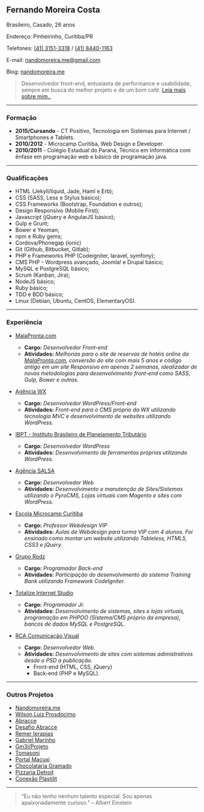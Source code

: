 ## **Fernando Moreira Costa**

Brasileiro, Casado, 26 anos

Endereço: Pinheirinho, Curitiba/PR

Telefones: [(41) 3151-3318](tel:4131513318) / [(41) 8440-1163](tel:4184401163)

E-mail: [nandomoreira.me@gmail.com](mailto:nandomoreira.me@gmail.com)

Blog: [nandomoreira.me](http://nandomoreira.me/)

> Desenvolvedor front-end, entusiasta de performance e usabilidade, sempre em busca do melhor projeto e de um bom café. [Leia mais sobre mim..](http://nandomoreira.me/about/)

---

### Formação

* **2015/Cursando** - CT Positivo, Tecnologia em Sistemas para Internet / Smartphones e Tablets.
* **2010/2012** - Microcamp Curitiba, Web Design e Developer.
* **2010/2011** - Colégio Estadual do Paraná, Técnico em Informática com ênfase em programação web e básico de programação java.

---

### Qualificações

* HTML (Jekyll/liquid, Jade, Haml e Erb);
* CSS (SASS, Less e Stylus básico);
* CSS Frameworks (Bootstrap, Foundation e outros);
* Design Responsivo (Mobile First);
* Javascript (jQuery e AngularJS básico);
* Gulp e Grunt;
* Bower e Yeoman;
* npm e Ruby gems;
* Cordova/Phonegap (ionic)
* Git (Github, Bitbucket, Gitlab);
* PHP e Frameworks PHP (Codeigniter, laravel, symfony);
* CMS PHP - Wordpress avançado, Joomla! e Drupal básico;
* MySQL e PostgreSQL básico;
* Scrum (Kanban, Jira);
* NodeJS básico;
* Ruby básico;
* TDD e BDD básico;
* Linux (Debian, Ubuntu, CentOS, ElementaryOS).

---

### Experiência

* [MalaPronta.com](http://malapronta.com.br/)
    * **Cargo:** *Desenvolvedor Front-end*
    * **Atividades:** *Melhorias para o site de reservas de hotéis online da [MalaPronta.com](http://malapronta.com.br/), conversão do site com mais 5 anos e código antigo em um site _Responsivo_ em apenas 2 semanas, idealizador de novas metodologias para desenvolvimento front-end como SASS, Gulp, Bower e outras.*

* [Agência WX](http://agenciawx.com.br/)
    * **Cargo:** *Desenvolvedor WordPress/Front-end*
    * **Atividades:** *Front-end para o CMS próprio da WX utilizando tecnologia MVC e desenvolvimento de websites utilizando WordPress.*

* [IBPT - Instituto Brasileiro de Planejamento Tributário](http://www.ibpt.org.br/)
    * **Cargo:** *Desenvolvedor WordPress*
    * **Atividades:** *Desenvolvimento de ferramentas próprias utilizando WordPress.*

* [Agência SALSA](http://salsa.ag/)
    * **Cargo:** *Desenvolvedor Web*
    * **Atividades:** *Desenvolvimento e manutenção de Sites/Sistemas utilizando o PyroCMS, Lojas virtuais com Magento e sites com WordPress.*

* [Escola Microcamp Curitiba](http://www.microcampcuritiba.com.br/)
    * **Cargo:** *Professor Webdesign VIP*
    * **Atividades:** *Aulas de Webdesign para turma VIP com 4 alunos. Foi ensinado como montar um website utilizando Tableless, HTML5, CSS3 e jQuery.*

* [Grupo Rodz](http://www.rodz.com.br/)
    * **Cargo:** *Programador Back-end*
    * **Atividades:** *Participação do desenvolvimento do sistema Training Bank utilizando Framework CodeIgniter.*

* [Totalize Internet Studio](http://www.totalize.com.br/)
    * **Cargo:** *Programador Jr.*
    * **Atividades:** *Desenvolvimento de sistemas, sites e lojas virtuais, programação em PHPOO (Sistema/CMS próprio da empresa), bancos de dados MySQL e PostgreSQL.*
 
* [RCA Comunicação Visual](http://www.cgdw.com.br/)
   * **Cargo:** *Desenvolvedor Web.*
   * **Atividades:** *Desenvolvimento de sites com sistemas adimistrativos desde o PSD a publicação.*
      * Front-end (HTML, CSS, jQuery)
      * Back-end (PHP e MySQL).

---

### Outros Projetos

* [Nandomoreira.me](http://nandomoreira.me/)
* [Wilson Luiz Prosdocimo](http://wprosdocimo.com.br/)
* [Abracce](http://www.abracce.org.br/)
* [Desafio Abracce](http://desafio.abracce.org.br/)
* [Remer terapias](http://remerterapias.com.br/)
* [Gabriel Marinho](http://gabrielmdesign.com/)
* [Gm3i/Projeto](http://gm3i.com.br/)
* [Tomasoni](http://tomasoni.ind.br/)
* [Portal Macuxi](http://www.macuxi.com/)
* [Chocolataria Gramado](http://www.chocolatariagramadoctba.com.br/)
* [Pizzaria Detroit](http://www.pizzariadetroit.com.br/)
* [Conexão Plastilit](http://www.conexaoplastilit.com.br/)

---

> “Eu não tenho nenhum talento especial. Sou apenas apaixonadamente curioso.” – Albert Einstein
